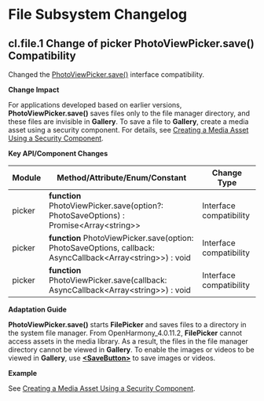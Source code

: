 # File Subsystem Changelog

## cl.file.1 Change of picker PhotoViewPicker.save() Compatibility

Changed the [PhotoViewPicker.save()](../../../application-dev/reference/apis/js-apis-file-picker.md#save) interface compatibility.

**Change Impact**

For applications developed based on earlier versions, **PhotoViewPicker.save()** saves files only to the file manager directory, and these files are invisible in **Gallery**. To save a file to **Gallery**, create a media asset using a security component. For details, see [Creating a Media Asset Using a Security Component](../../../application-dev/file-management/photoAccessHelper-resource-guidelines.md#creating-a-media-asset-using-a-security-component).

**Key API/Component Changes**

| Module                   | Method/Attribute/Enum/Constant                                         | Change Type|
| ------------------------- | ------------------------------------------------------------ | -------- |
| picker   |   **function** PhotoViewPicker.save(option?: PhotoSaveOptions) : Promise&lt;Array&lt;string&gt;&gt; | Interface compatibility    |
| picker   |   **function** PhotoViewPicker.save(option: PhotoSaveOptions, callback: AsyncCallback&lt;Array&lt;string&gt;&gt;) : void | Interface compatibility    |
| picker   |   **function** PhotoViewPicker.save(callback: AsyncCallback&lt;Array&lt;string&gt;&gt;) : void | Interface compatibility    |

**Adaptation Guide**

**PhotoViewPicker.save()** starts **FilePicker** and saves files to a directory in the system file manager.
From OpenHarmony_4.0.11.2, **FilePicker** cannot access assets in the media library. As a result, the files in the file manager directory cannot be viewed in **Gallery**. To enable the images or videos to be viewed in **Gallery**, use [**\<SaveButton>**](../../../application-dev/reference/arkui-ts/ts-security-components-savebutton.md) to save images or videos.

**Example**

See [Creating a Media Asset Using a Security Component](../../../application-dev/file-management/photoAccessHelper-resource-guidelines.md#creating-a-media-asset-using-a-security-component).

<!--no_check-->